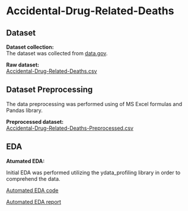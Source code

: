 # Accidental-Drug-Related-Deaths

## Dataset

**Dataset collection:**  
The dataset was collected from [data.gov](https://catalog.data.gov/dataset/accidental-drug-related-deaths-2012-2018).

**Raw dataset:**  
[Accidental-Drug-Related-Deaths.csv](https://github.com/suryapraneeth18/Accidental-Drug-Related-Deaths/blob/main/Accidental_Drug_Related_Deaths_2012-2022.csv)

## Dataset Preprocessing

The data preprocessing was performed using of MS Excel formulas and Pandas library.

**Preprocessed dataset:**  
[Accidental-Drug-Related-Deaths-Preprocessed.csv](https://github.com/suryapraneeth18/Accidental-Drug-Related-Deaths/blob/main/preprocessed_drugs_dataset.csv)

## EDA

**Atumated EDA:**

Initial EDA was performed utilizing the ydata_profiling library in order to comprehend the data.

[Automated EDA code](https://github.com/suryapraneeth18/Accidental-Drug-Related-Deaths/blob/main/Automated_EDA.ipynb)

[Automated EDA report](https://github.com/suryapraneeth18/Accidental-Drug-Related-Deaths/blob/main/profile_report.html)
